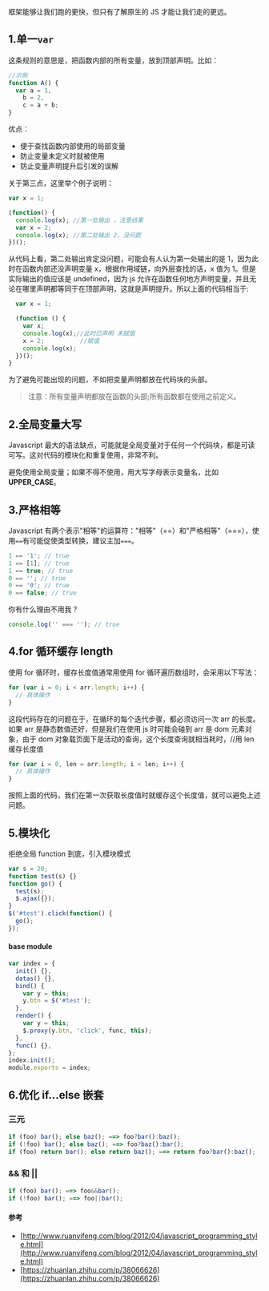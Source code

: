 框架能够让我们跑的更快，但只有了解原生的 JS 才能让我们走的更远。

## 1.单一`var`

这条规则的意思是，把函数内部的所有变量，放到顶部声明。比如：

```js
//示例
function A() {
  var a = 1,
    b = 2,
    c = a + b;
}
```

优点：

- 便于查找函数内部使用的局部变量
- 防止变量未定义时就被使用
- 防止变量声明提升后引发的误解

关于第三点，这里举个例子说明：

```js
var x = 1;

(function() {
  console.log(x); //第一处输出 ，注意结果
  var x = 2;
  console.log(x); //第二处输出 2，没问题
})();
```

从代码上看，第二处输出肯定没问题，可能会有人认为第一处输出的是 1，因为此时在函数内部还没声明变量 x，根据作用域链，向外层查找的话，x 值为 1。但是实际输出的值应该是 undefined，因为 js 允许在函数任何地方声明变量，并且无论在哪里声明都等同于在顶部声明，这就是声明提升。所以上面的代码相当于:

```js
  var x = 1;

  (function () {
    var x;
    console.log(x);//此时已声明 未赋值
    x = 2;          //赋值
    console.log(x);
  })();
}
```

为了避免可能出现的问题，不如把变量声明都放在代码块的头部。

> 注意：所有变量声明都放在函数的头部;所有函数都在使用之前定义。

## 2.全局变量大写

Javascript 最大的语法缺点，可能就是全局变量对于任何一个代码块，都是可读可写。这对代码的模块化和重复使用，非常不利。

避免使用全局变量；如果不得不使用，用大写字母表示变量名，比如**UPPER_CASE**。

## 3.严格相等

Javascript 有两个表示"相等"的运算符："相等"（==）和"严格相等"（===），使用`==`有可能促使类型转换，建议主加`===`。

```js
1 == '1'; // true
1 == [1]; // true
1 == true; // true
0 == ''; // true
0 == '0'; // true
0 == false; // true
```

你有什么理由不用我？

```js
console.log('' === ''); // true
```

## 4.for 循环缓存 length

使用 for 循环时，缓存长度值通常用使用 for 循环遍历数组时，会采用以下写法：

```js
for (var i = 0; i < arr.length; i++) {
  // 具体操作
}
```

这段代码存在的问题在于，在循环的每个迭代步骤，都必须访问一次 arr 的长度。如果 arr 是静态数值还好，但是我们在使用 js 时可能会碰到 arr 是 dom 元素对象，由于 dom 对象载页面下是活动的查询，这个长度查询就相当耗时，//用 len 缓存长度值

```js
for (var i = 0, len = arr.length; i < len; i++) {
  // 具体操作
}
```

按照上面的代码，我们在第一次获取长度值时就缓存这个长度值，就可以避免上述问题。

## 5.模块化

拒绝全局 function 到底，引入模块模式

```js
var s = 20;
function test(s) {}
function go() {
  test(s);
  $.ajax({});
}
$('#test').click(function() {
  go();
});
```

#### base module

```js
var index = {
  init() {},
  datas() {},
  bind() {
    var y = this;
    y.btn = $('#test');
  },
  render() {
    var y = this;
    $.proxy(y.btn, 'click', func, this);
  },
  func() {},
};
index.init();
module.exports = index;
```

## 6.优化 if...else 嵌套

### 三元

```js
if (foo) bar(); else baz(); ==> foo?bar():baz();
if (!foo) bar(); else baz(); ==> foo?baz():bar();
if (foo) return bar(); else return baz(); ==> return foo?bar():baz();

```

### && 和 ||

```js
if (foo) bar(); ==> foo&&bar();
if (!foo) bar(); ==> foo||bar();
```

#### 参考

- [http://www.ruanyifeng.com/blog/2012/04/javascript_programming_style.html](http://www.ruanyifeng.com/blog/2012/04/javascript_programming_style.html)
- [https://zhuanlan.zhihu.com/p/38066626](https://zhuanlan.zhihu.com/p/38066626)
